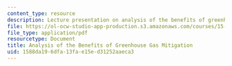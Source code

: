```yaml
---
content_type: resource
description: Lecture presentation on analysis of the benefits of greenhouse gas mitigation.
file: https://ol-ocw-studio-app-production.s3.amazonaws.com/courses/15-023j-global-climate-change-economics-science-and-policy-spring-2008/1588da196dfa13fae15ed31252aaeca3_lec13.pdf
file_type: application/pdf
resourcetype: Document
title: Analysis of the Benefits of Greenhouse Gas Mitigation
uid: 1588da19-6dfa-13fa-e15e-d31252aaeca3
---
```

